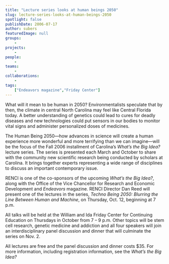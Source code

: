 ```yaml
---
title: "Lecture series looks at human beings 2050"
slug: lecture-series-looks-at-human-beings-2050
spotlight: false
publishDate: 2006-07-17
author: subers
featuredImage: null
groups:
    - 
projects:
    - 
people:
    - 
teams: 
    - 
collaborations:
    - 
tags:
    ["Endeavors magazine","Friday Center"]
---
```

What will it mean to be human in 2050? Environmentalists speculate that by then, the climate in central North Carolina may feel like Central Florida today. A better understanding of genetics could lead to cures for deadly diseases and new technologies could put sensors in our bodies to monitor vital signs and administer personalized doses of medicines. <!--more-->

The Human Being 2050—how advances in science will create a human experience more wonderful and more terrifying than we can imagine—will be the focus of the Fall 2006 installment of Carolina’s <em>What’s the Big Idea?</em> lecture series. The series is presented each March and October to share with the community new scientific research being conducted by scholars at Carolina. It brings together experts representing a wide range of disciplines to discuss an important contemporary issue.

RENCI is one of the co-sponsors of the upcoming <em>What’s the Big Idea?</em>, along with the Office of the Vice Chancellor for Research and Economic Development and <em>Endeavors </em>magazine. RENCI Director Dan Reed will present one of the lectures in the series, <em>Techno Being 2050: Blurring the Line Between Human and Machine</em>, on Thursday, Oct. 12, beginning at 7 p.m.

All talks will be held at the William and Ida Friday Center for Continuing Education on Thursdays in October from 7 – 9 p.m. Other topics will be stem cell research, genetic medicine and addiction and all four speakers will join an interdisciplinary panel discussion and dinner that will culminate the series on Nov. 2.

All lectures are free and the panel discussion and dinner costs $35. For more information, including registration information, see the <em>What’s the Big Idea?</em>
